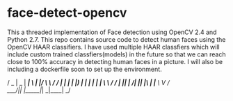 # face-detect-opencv
This a threaded implementation of Face detection using OpenCV 2.4 and Python 2.7. This repo contains source code to detect human faces using the OpenCV HAAR classifiers. I have used multiple HAAR classfiers which will include custom trained classfiers(models) in the future so that we can reach close to 100% accuracy in detecting human faces in a picture. I will also be including a dockerfile soon to set up the environment.

/ _ \|  _ \| ____| \ | |/ ___\ \   / /
| | | | |_) |  _| |  \| | |    \ \ / / 
| |_| |  __/| |___| |\  | |___  \ V /  
 \___/|_|   |_____|_| \_|\____|  \_/   

